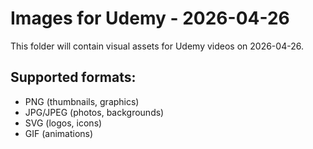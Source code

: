# Images for Udemy - 2026-04-26

This folder will contain visual assets for Udemy videos on 2026-04-26.

## Supported formats:
- PNG (thumbnails, graphics)
- JPG/JPEG (photos, backgrounds)
- SVG (logos, icons)
- GIF (animations)

